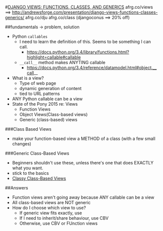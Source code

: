 #[DJANGO VIEWS: FUNCTIONS, CLASSES, AND GENERICS](http://2015.djangocon.us/schedule/presentation/74/)
afrg.co/views ==> http://andrewsforge.com/presentation/django-views-functions-classes-generics/
afrg.co/dju
afrg.co/class (djangoconus ==> 20% off)

##fundamentals -> problem, solution
-  Python `callables`
    +  I need to learn the definition of this. Seems to be something I can call.
        +  https://docs.python.org/3.4/library/functions.html?highlight=callable#callable
    +  `__call__` method makes ANYTING callable
        *  https://docs.python.org/3.4/reference/datamodel.html#object.__call__
-  What is a view?
    +  Type of web page
    +  dynamic generation of content
    +  tied to URL patterns
-  ANY Python callable can be a view
-  State of the Pony 2015 re: Views
    +  Function Views
    +  Object Views(Class-based views)
    +  Generic (class-based) views

###Class Based Views
-  make your function-based view a METHOD of a class (with a few small changes)

###Generic Class-Based Views
-  Beginners shouldn't use these, unless there's one that does EXACTLY what you want.
-  stick to the basics
-  [Classy Class-Based Views](http://ccbv.co.uk/)

##Answers
-  Function views aren't going away because ANY callable can be a view
-  All class-based views are NOT generic
-  How do I choose which view to use?
    +  If generic view fits exactly, use
    +  If I need to inherit/share behaviour, use CBV
    +  Otherwise, use CBV or FUnction views
